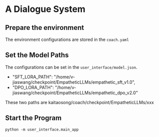 # A Dialogue System

## Prepare the environment
The environment configurations are stored in the ``coach.yaml``

## Set the Model Paths
The configurations can be set in the ``user_interface/model.json``.

- "SFT_LORA_PATH": "/home/v-jiaswang/checkpoint/EmpatheticLLMs/empathetic_sft_v1.0",
- "DPO_LORA_PATH": "/home/v-jiaswang/checkpoint/EmpatheticLLMs/empathetic_dpo_v2.0"

These two paths are kaitaosong/coach/checkpoint/EmpatheticLLMs/xxx
## Start the Program
```python -m user_interface.main_app```